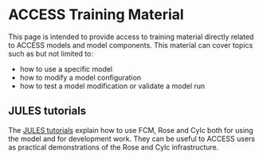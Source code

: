 # ACCESS Training Material

This page is intended to provide access to training material directly related to ACCESS models and model components. This material can cover topics such as but not limited to:

 - how to use a specific model
 - how to modify a model configuration
 - how to test a model modification or validate a model run

## JULES tutorials

The <a href="https://jules-lsm.github.io/tutorial/bg_info/tutorial_julesrose/index.html" target="_blank">JULES tutorials</a> explain how to use FCM, Rose and Cylc both for using the model and for development work. They can be useful to ACCESS users as practical demonstrations of the Rose and Cylc infrastructure.